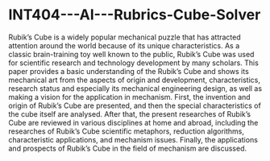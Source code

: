 # INT404---AI---Rubrics-Cube-Solver
Rubik’s Cube is a widely popular mechanical puzzle that has attracted attention around the world because of its unique characteristics. As a classic brain-training toy well known to the public, Rubik’s Cube was used for scientific research and technology development by many scholars. This paper provides a basic understanding of the Rubik’s Cube and shows its mechanical art from the aspects of origin and development, characteristics, research status and especially its mechanical engineering design, as well as making a vision for the application in mechanism. First, the invention and origin of Rubik’s Cube are presented, and then the special characteristics of the cube itself are analysed. After that, the present researches of Rubik’s Cube are reviewed in various disciplines at home and abroad, including the researches of Rubik’s Cube scientific metaphors, reduction algorithms, characteristic applications, and mechanism issues. Finally, the applications and prospects of Rubik’s Cube in the field of mechanism are discussed.
